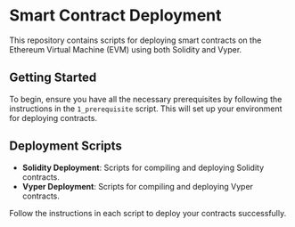 # Smart Contract Deployment

This repository contains scripts for deploying smart contracts on the Ethereum Virtual Machine (EVM) using both Solidity and Vyper.

## Getting Started

To begin, ensure you have all the necessary prerequisites by following the instructions in the `1_prerequisite` script. This will set up your environment for deploying contracts.

## Deployment Scripts

- **Solidity Deployment**: Scripts for compiling and deploying Solidity contracts.
- **Vyper Deployment**: Scripts for compiling and deploying Vyper contracts.

Follow the instructions in each script to deploy your contracts successfully.
